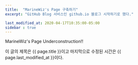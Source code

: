 ```yaml
---
title:  "MarineWiz's Page 구축하기"
excerpt: "GitHub Blog 서비스인 github.io 블로그 시작하기로 했다."

last_modified_at: 2020-04-17T10:35:00-05:00
sidebar : true
---
```


MarineWiz's Page Underconstruction!!

이 글의 제목은 {{ page.title }}이고
마지막으로 수정된 시간은 {{ page.last_modified_at }}이다.
